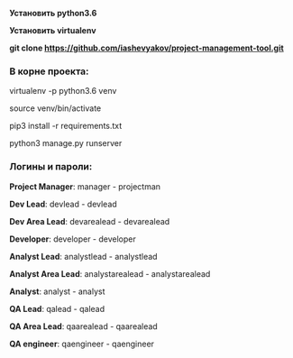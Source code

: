 **Установить python3.6**

**Установить virtualenv**

**git clone https://github.com/iashevyakov/project-management-tool.git**


### **В корне проекта:**

virtualenv -p python3.6 venv

source venv/bin/activate

pip3 install -r requirements.txt

python3 manage.py runserver

### **Логины и пароли:**

**Project Manager**: manager - projectman

**Dev Lead**: devlead - devlead

**Dev Area Lead**: devarealead - devarealead

**Developer**: developer - developer

**Analyst Lead**: analystlead - analystlead

**Analyst Area Lead**: analystarealead - analystarealead

**Analyst**: analyst - analyst

**QA Lead**: qalead - qalead

**QA Area Lead**: qaarealead - qaarealead

**QA engineer**: qaengineer - qaengineer



